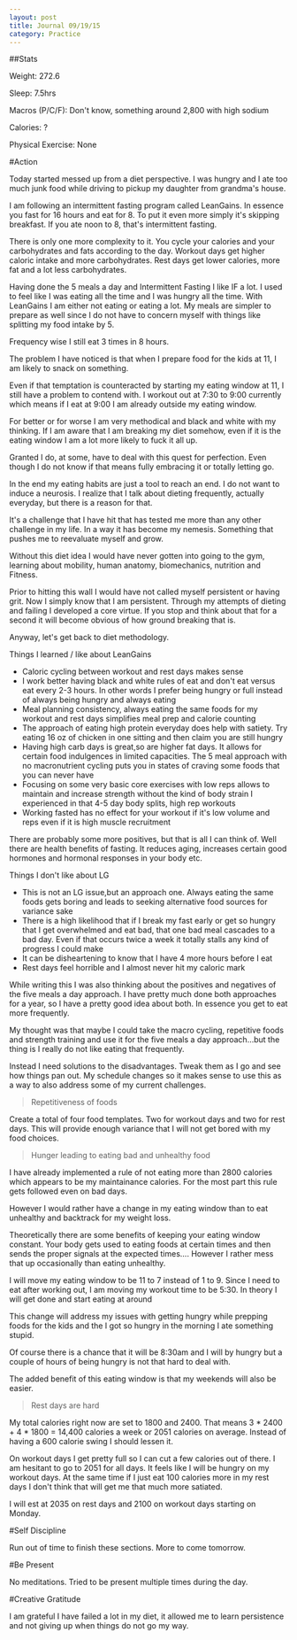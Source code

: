 ```yaml
---
layout: post
title: Journal 09/19/15
category: Practice
---
```


##Stats

Weight: 272.6

Sleep: 7.5hrs

Macros (P/C/F):  Don't know, something around 2,800 with high sodium

Calories:  ?

Physical Exercise: None

#Action

Today started messed up from a diet perspective. I was hungry and I ate too much junk food while driving to pickup my daughter from grandma's house.

I am following an intermittent fasting program called LeanGains. In essence you fast for 16 hours and eat for 8. To put it even more simply it's skipping breakfast. If you ate noon to 8, that's intermittent fasting.

There is only one more complexity to it. You cycle your calories and your carbohydrates and fats according to the day. Workout days get higher caloric intake and more carbohydrates. Rest days get lower calories, more fat and a lot less carbohydrates.

Having done the 5 meals a day and Intermittent Fasting I like IF a lot. I used to feel like I was eating all the time and I was hungry all the time. With LeanGains I am either not eating or eating a lot. My meals are simpler to prepare as well since I do not have to concern myself with things like splitting my food intake by 5.

Frequency wise I still eat 3 times in 8 hours.

The problem I have noticed is that when I prepare food for the kids at 11, I am likely to snack on something. 

Even if that temptation is counteracted by starting my eating window at 11, I still have a problem to contend with. I workout out at 7:30 to 9:00 currently which means if I eat at 9:00 I am already outside my eating window.

For better or for worse I am very methodical and black and white with my thinking. If I am aware that I am breaking my diet somehow, even if it is the eating window I am a lot more likely to fuck it all up.

Granted I do, at some, have to deal with this quest for perfection. Even though I do not know if that means fully embracing it or totally letting go.

In the end my eating habits are just a tool to reach an end. I do not want to induce a neurosis. I realize that I talk about dieting frequently, actually everyday, but there is a reason for that.

It's a challenge that I have hit that has tested me more than any other challenge in my life. In a way it has become my nemesis. Something that pushes me to reevaluate myself and grow.

Without this diet idea I would have never gotten into going to the gym, learning about mobility, human anatomy, biomechanics, nutrition and Fitness.

Prior to hitting this wall I would have not called myself persistent or having grit. Now I simply know that I am persistent. Through my attempts of dieting and failing I developed a core virtue. If you stop and think about that for a second it will become obvious of how ground breaking that is.

Anyway, let's get back to diet methodology.

Things I learned / like about LeanGains

* Caloric cycling between workout and rest days makes sense
* I work better having black and white rules of eat and don't eat versus eat every 2-3 hours. In other words I prefer being hungry or full instead of always being hungry and always eating
* Meal planning consistency, always eating the same foods for my workout and rest days simplifies meal prep and calorie counting
* The approach of eating high protein everyday does help with satiety. Try eating 16 oz of chicken in one sitting and then claim you are still hungry
* Having high carb days is great,so are higher fat days. It allows for certain food indulgences in limited capacities. The 5 meal approach with no macronutrient cycling puts you in states of craving some foods that you can never have
* Focusing on some very basic core exercises with low reps allows to maintain and increase strength without the kind of body strain I experienced in that 4-5 day body splits, high rep workouts
* Working fasted has no effect for your workout if it's low volume and reps even if it is high muscle recruitment

There are probably some more positives, but that is all I can think of. Well there are health benefits of fasting. It reduces aging, increases certain good hormones and hormonal responses in your body etc.


Things I don't like about LG

* This is not an LG issue,but an approach one. Always eating the same  foods gets boring and leads to seeking alternative food sources for variance sake
* There is a high likelihood that if I break my fast early or get so hungry that I get overwhelmed and eat bad, that one bad meal cascades to a bad day. Even if that occurs twice a week it totally stalls any kind of progress I could make
* It can be disheartening to know that I have 4 more hours before I eat
* Rest days feel horrible and I almost never hit my caloric mark


While writing this I was also thinking about the positives and negatives of the five meals a day approach. I have pretty much done both approaches for a year, so I have a pretty good idea about both. In essence you get to eat more frequently. 

My thought was that maybe I could take the macro cycling, repetitive foods and strength training and use it for the five meals a day approach...but the thing is I really do not like eating that frequently.

Instead I need solutions to the disadvantages. Tweak them as I go and see how things pan out. My schedule changes so it makes sense to use this as a way to also address some of my current challenges.

> Repetitiveness of foods

Create a total of four food templates. Two for workout days and two for rest days. This will provide enough variance that I will not get bored with my food choices.

> Hunger leading to eating bad and unhealthy food

I have already implemented a rule of not eating more than 2800 calories which appears to be my maintainance calories. For the most part this rule gets followed even on bad days.

However I would rather have a change in my eating window than to eat unhealthy and backtrack for my weight loss. 

Theoretically there are some benefits of keeping your eating window constant. Your body gets used to eating foods at certain times and then sends the proper signals at the expected times.... However I rather mess that up occasionally than eating unhealthy.

I will move my eating window to be 11 to 7 instead of 1 to 9. Since I need to eat after working out, I am moving my workout time to be 5:30. In theory I will get done and start eating at around 

This change will address my issues with getting hungry while prepping foods for the kids and the I got so hungry in the morning I ate something stupid.

Of course there is a chance that it will be 8:30am and I will by hungry but a couple of hours of being hungry is not that hard to deal with.

The added benefit of this eating window is that my weekends will also be easier.

> Rest days are hard

My total calories right now are set to 1800 and 2400.  That means 3 * 2400 + 4 * 1800 = 14,400 calories a week or 2051 calories on average. Instead of having a 600 calorie swing I should lessen it.

On workout days I get pretty full so I can cut a few calories out of there. I am hesitant to go to 2051 for all days. It feels like I will be hungry on my workout days. At the same time if I just eat 100 calories more in my rest days I don't think that will get me that much more satiated. 

I will est at 2035 on rest days and 2100 on workout days starting on Monday.



#Self Discipline

Run out of time to finish these sections. More to come tomorrow.

#Be Present

No meditations. Tried to be present multiple times during the day.

#Creative Gratitude

I am grateful I have failed a lot in my diet, it allowed me to learn persistence and not giving up when things do not go my way.
